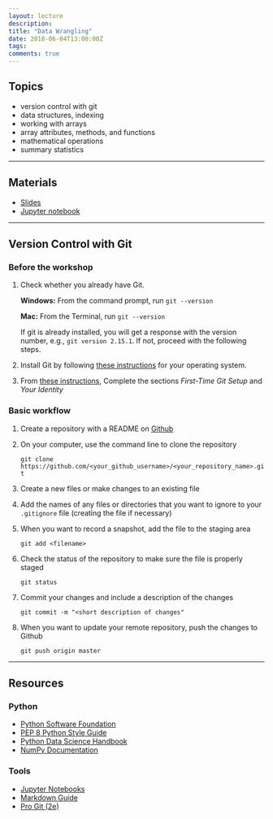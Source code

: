```yaml
---
layout: lecture
description: 
title: "Data Wrangling"
date: 2018-06-04T13:00:00Z
tags:
comments: true
---
```


## Topics
 * version control with git
 * data structures, indexing
 * working with arrays
 * array attributes, methods, and functions
 * mathematical operations
 * summary statistics

-----

## Materials
 * <a target="_blank" href="{{ site.url }}/python-stats/download/lec2_data_wrangling.pdf">Slides</a>
* <a target="_blank" href="{{ site.url }}/python-stats/download/lec2_data_wrangling.ipynb">Jupyter notebook</a>

-----

## Version Control with Git

### Before the workshop
 1. Check whether you already have Git.  
    
    **Windows:** From the command prompt, run `git --version`
    
    **Mac:** From the Terminal, run `git --version`
    
    If git is already installed, you will get a response with the version number, e.g., `git version 2.15.1`.  If not, proceed with the following steps.
 2. Install Git by following [these instructions](https://git-scm.com/book/en/v2/Getting-Started-Installing-Git) for your operating system.
 3. From [these instructions](https://git-scm.com/book/en/v2/Getting-Started-First-Time-Git-Setup), Complete the sections *First-Time Git Setup* and *Your Identity* 

### Basic workflow
 1. Create a repository with a README on [Github](https://github.com)
 2. On your computer, use the command line to clone the repository

    `git clone https://github.com/<your_github_username>/<your_repository_name>.git`
 3. Create a new files or make changes to an existing file
 4. Add the names of any files or directories that you want to ignore to your `.gitignore` file (creating the file if necessary)
 4. When you want to record a snapshot, add the file to the staging area

    `git add <filename>`
 5. Check the status of the repository to make sure the file is properly staged

    `git status`
 6. Commit your changes and include a description of the changes

    `git commit -m "<short description of changes"`
 7. When you want to update your remote repository, push the changes to Github

    `git push origin master`

-----

## Resources

### Python
 * <a href="https://www.python.org/" target="_blank">Python Software Foundation</a>
 * <a href="http://pep8.org/" target="_blank">PEP 8 Python Style Guide</a>
 * <a href="https://jakevdp.github.io/PythonDataScienceHandbook/index.html" target="_blank">Python Data Science Handbook</a>
 * <a href="https://docs.scipy.org/doc/numpy/" target="_blank">NumPy Documentation</a>

### Tools
 * <a href="https://jupyter.org/" target="_blank">Jupyter Notebooks</a>
 * <a href="https://www.markdownguide.org/" target="_blank">Markdown Guide</a>
 * <a href="https://git-scm.com/book/en/v2" target="_blank">Pro Git (2e)</a>
